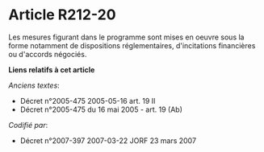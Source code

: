 # Article R212-20

Les mesures figurant dans le programme sont mises en oeuvre sous la forme notamment de dispositions réglementaires,
d'incitations financières ou d'accords négociés.

**Liens relatifs à cet article**

_Anciens textes_:

  - Décret n°2005-475 2005-05-16 art. 19 II
  - Décret n°2005-475 du 16 mai 2005 - art. 19 (Ab)

_Codifié par_:

  - Décret n°2007-397 2007-03-22 JORF 23 mars 2007
